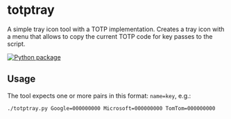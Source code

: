 # totptray
A simple tray icon tool with a TOTP implementation. Creates a tray icon with a menu that allows to copy the current TOTP code for key passes to the script.

[![Python package](https://github.com/McCzarny/totptray/actions/workflows/python-package.yml/badge.svg)](https://github.com/McCzarny/totptray/actions/workflows/python-package.yml)

## Usage
The tool expects one or more pairs in this format: `name=key`, e.g.:

```./totptray.py Google=000000000 Microsoft=000000000 TomTom=000000000```
